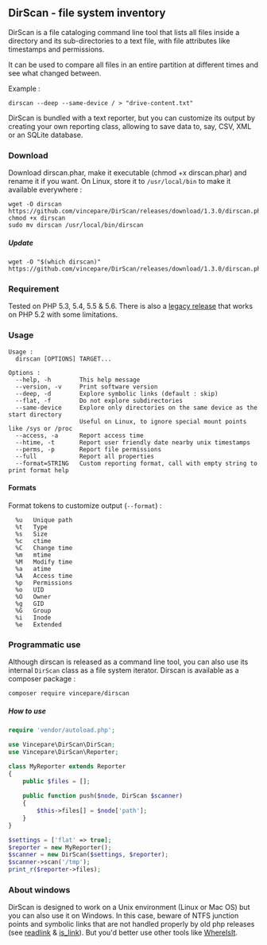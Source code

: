 DirScan - file system inventory
-------------------------------
DirScan is a file cataloging command line tool that lists all files inside a directory and its sub-directories to a text file, with file attributes like timestamps and permissions.

It can be used to compare all files in an entire partition at different times and see what changed between.

Example :

```
dirscan --deep --same-device / > "drive-content.txt"
```

DirScan is bundled with a text reporter, but you can customize its output by creating your own reporting class, allowing to save data to, say, CSV, XML or an SQLite database.

### Download
Download dirscan.phar, make it executable (chmod +x dirscan.phar) and rename it if you want. On Linux, store it to `/usr/local/bin` to make it available everywhere :

```
wget -O dirscan https://github.com/vincepare/DirScan/releases/download/1.3.0/dirscan.phar
chmod +x dirscan
sudo mv dirscan /usr/local/bin/dirscan
```

##### Update
```
wget -O "$(which dirscan)" https://github.com/vincepare/DirScan/releases/download/1.3.0/dirscan.phar
```

### Requirement
Tested on PHP 5.3, 5.4, 5.5 & 5.6. There is also a [legacy release](https://raw.githubusercontent.com/vincepare/DirScan/master/src/legacy/dirscan) that works on PHP 5.2 with some limitations.

### Usage
```
Usage :
  dirscan [OPTIONS] TARGET...

Options :
  --help, -h        This help message
  --version, -v     Print software version
  --deep, -d        Explore symbolic links (default : skip)
  --flat, -f        Do not explore subdirectories
  --same-device     Explore only directories on the same device as the start directory
                    Useful on Linux, to ignore special mount points like /sys or /proc
  --access, -a      Report access time
  --htime, -t       Report user friendly date nearby unix timestamps
  --perms, -p       Report file permissions
  --full            Report all properties
  --format=STRING   Custom reporting format, call with empty string to print format help
```

#### Formats
Format tokens to customize output (`--format`) :
```
  %u   Unique path
  %t   Type
  %s   Size
  %c   ctime
  %C   Change time
  %m   mtime
  %M   Modify time
  %a   atime
  %A   Access time
  %p   Permissions
  %o   UID
  %O   Owner
  %g   GID
  %G   Group
  %i   Inode
  %e   Extended
```

### Programmatic use
Although dirscan is released as a command line tool, you can also use its internal `DirScan` class as a file system iterator. Dirscan is available as a composer package :
```
composer require vincepare/dirscan
```

##### How to use
```php
require 'vendor/autoload.php';

use Vincepare\DirScan\DirScan;
use Vincepare\DirScan\Reporter;

class MyReporter extends Reporter
{
    public $files = [];
    
    public function push($node, DirScan $scanner)
    {
        $this->files[] = $node['path'];
    }
}

$settings = ['flat' => true];
$reporter = new MyReporter();
$scanner = new DirScan($settings, $reporter);
$scanner->scan('/tmp');
print_r($reporter->files);
```

### About windows
DirScan is designed to work on a Unix environment (Linux or Mac OS) but you can also use it on Windows. In this case, beware of NTFS junction points and symbolic links that are not handled properly by old php releases (see [readlink](http://php.net/manual/en/function.readlink.php) & [is_link](http://php.net/manual/en/function.is-link.php)). But you'd better use other tools like [WhereIsIt](http://www.whereisit-soft.com/).
